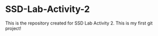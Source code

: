 # SSD-Lab-Activity-2

This is the repository created for SSD Lab Activity 2.
This is my first git project!

